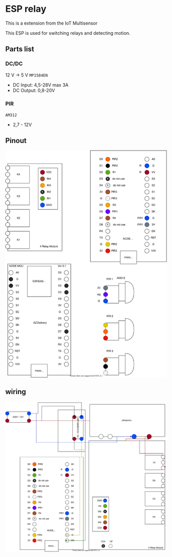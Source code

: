 # ESP relay

This is a extension from the IoT Multisensor

This ESP is used for switching relays and detecting motion.

## Parts list

### DC/DC

12 V -> 5 V `MP1584EN`

- DC Input: 4,5-28V max 3A
- DC Output: 0,8-20V

### PIR

`AM312`

- 2,7 - 12V

## Pinout

![pinout Node MCU relay](esp_relay.drawio.svg)

## wiring

![pinout Node MCU relay](esp_relay_wiring.drawio.svg)